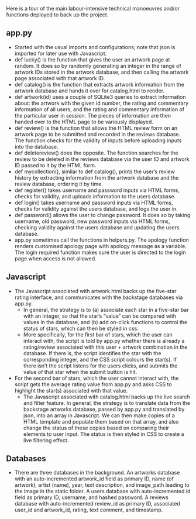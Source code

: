 Here is a tour of the main labour-intensive technical manoeuvres and/or functions deployed to back up the project.

## app.py
- Started with the usual imports and configurations; note that json is imported for later use with Javascript.
- def lucky() is the function that gives the user an artwork page at random. It does so by randomly generating an integer in the range of artwork IDs stored in the artwork database, and then calling the artwork page associated with that artwork ID.
- def catalog() is the function that extracts artwork information from the artwork database and hands it over for catalog.html to render.
- def artwork(id) uses a couple of SQLite3 queries to extract information about: the artwork with the given id number, the rating and commentary information of all users, and the rating and commentary information of the particular user in session. The pieces of information are then handed over to the HTML page to be variously displayed.
- def review() is the function that allows the HTML review form on an artwork page to be submitted and recorded in the reviews database.  The function checks for the validity of inputs before uploading inputs into the database.
- def deletereview() does the opposite. The function searches for the review to be deleted in the reviews database via the user ID and artwork ID passed to it by the HTML form.
- def mycollection(), similar to def catalog(), prints the user’s review history by extracting information from the artwork database and the review database, ordering it by time.
- def register() takes username and password inputs via HTML forms, checks for validity, and uploads information to the users database.
- def login() takes username and password inputs via HTML forms, checks for validity against the users database, and logs the user in.
- def password() allows the user to change password. It does so by taking username, old password, new password inputs via HTML forms, checking validity against the users database and updating the users database.
- app.py sometimes call the functions in helpers.py. The apology function renders customised apology page with apology message as a variable. The login required function makes sure the user is directed to the login page when access is not allowed.

## Javascript
- The Javascript associated with artwork.html backs up the five-star rating interface, and communicates with the backstage databases via app.py.
  - In general, the strategy is to (a) associate each star in a five-star bar with an integer, so that the star’s “value” can be compared with values in the database, and (b) add on-click functions to control the status of stars, which can then be styled in css.
  - More specifically, for the first bar of stars, which the user can interact with, the script is told by app.py whether there is already a rating/review associated with this user + artwork combination in the database. If there is, the script identifies the star with the corresponding integer, and the CSS script colours the star(s). If there isn’t the script listens for the users clicks, and submits the value of that star when the submit button is hit.
- For the second bar of stars, which the user cannot interact with, the script gets the average rating value from app.py and asks CSS to highlight the star(s) associated with that value.
  - The Javascript associated with catalog.html backs up the live search and filter feature. In general, the strategy is to translate data from the backstage artworks database, passed by app.py and translated by json, into an array in Javascript. We can then make copies of a HTML template and populate them based on that array, and also change the status of these copies based on comparing their elements to user input. The status is then styled in CSS to create a live filtering effect.

## Databases
- There are three databases in the background. An artworks database with an auto-incremented artwork_id field as primary ID, name (of artwork), artist (name), year, text description, and image_path leading to the image in the static folder. A users database with auto-incremented id field as primary ID, username, and hashed password. A reviews database with auto-incremented review_id as primary ID, associated user_id and artwork_id, rating, text comment, and timestamp.
